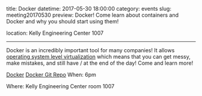 title: Docker
datetime: 2017-05-30 18:00:00
category: events
slug: meeting20170530
preview: Docker! Come learn about containers and Docker and why you should start using them!

location: Kelly Engineering Center 1007

---

Docker is an incredibly important tool for many companies! It
allows [operating system level virtualization](https://en.wikipedia.org/wiki/Operating-system-level_virtualization) which means that you can get messy, make mistakes, and still have / at the end of the day!
Come and learn more!

[Docker](https://www.docker.com/)
[Docker Git Repo](https://github.com/docker/docker)
When: 6pm

Where: Kelly Engineering Center room 1007
